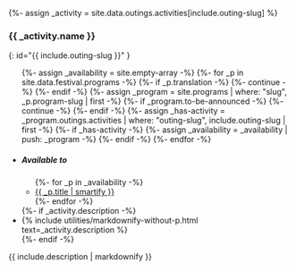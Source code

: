 {%- assign _activity = site.data.outings.activities[include.outing-slug] %}
### {{ _activity.name }}
{: id="{{ include.outing-slug }}" }

<div class="activity-info standard-block">
<ul class="highlight-box colored">
{%- assign _availability = site.empty-array -%}
{%- for _p in site.data.festival.programs -%}
    {%- if _p.translation -%}
        {%- continue -%}
    {%- endif -%}
    {%- assign _program = site.programs | where: "slug", _p.program-slug | first -%}
    {%- if _program.to-be-announced -%}
        {%- continue -%}
    {%- endif -%}
    {%- assign _has-activity = _program.outings.activities | where: "outing-slug", include.outing-slug | first -%}
    {%- if _has-activity -%}
        {%- assign _availability = _availability | push: _program -%}
    {%- endif -%}
{%- endfor -%}
<li><h5>Available to</h5>
    <ul>
{%- for _p in _availability -%}
    <li><a href="{{ _p.url | relative_url }}">{{ _p.title | smartify }}</a></li>
{%- endfor -%}
    </ul>
</li>
{%- if _activity.description -%}
<li class="description">{% include utilities/markdownify-without-p.html text=_activity.description %}</li>
{%- endif -%}
</ul>
<div>{{ include.description | markdownify }}</div>
</div>
